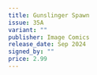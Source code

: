 ```yaml
---
title: Gunslinger Spawn
issue: 35A
variant: ""
publisher: Image Comics
release_date: Sep 2024
signed_by: ""
price: 2.99
---
```

